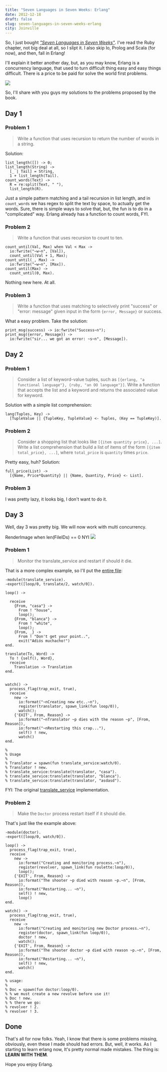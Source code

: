 ```yaml
---
title: "Seven Languages in Seven Weeks: Erlang"
date: 2012-12-18
draft: false
slug: seven-languages-in-seven-weeks-erlang
city: Joinville
---
```


So, I just bought *["Seven Languages in Seven Weeks"](http://amzn.to/17vnhdb)*. I've read the Ruby chapter, not big deal at all, so I slipt it. I also skip Io, Prolog and Scala (for now), and then, fall in Erlang!

I'll explain it better another day, but, as you may know, Erlang is a concurrency language, that used to turn difficult thing easy and easy things difficult. There is a price to be paid for solve the world first problems.

![](Untitled-153a053a-6cdc-4df0-bb99-44eb1785ae44.png)

So, I'll share with you guys my solutions to the problems proposed by the book.

## Day 1

### Problem 1

> Write a function that uses recursion to return the number of words in a string.

Solution:

```
list_length([]) -> 0;
list_length(String) ->
  [_ | Tail] = String,
  1 + list_length(Tail).
count_words(Text) ->
  R = re:split(Text, " "),
  list_length(R).
```

Just a simple pattern matching and a tail recursion in list length, and in `count_words` we has regex to split the text by space, to actually get the words. Sure, there is simple ways to solve that, but, the fun is to do in a "complicated" way. Erlang already has a function to count words, FYI.

### Problem 2

> Write a function that uses recursion to count to ten.
```
count_until(Val, Max) when Val < Max ->
  io:fwrite("~w~n", [Val]),
  count_until(Val + 1, Max);
count_until(_, Max) ->
  io:fwrite("~w~n", [Max]).
count_until(Max) ->
  count_until(0, Max).
```

Nothing new here. At all.

### Problem 3

> Write a function that uses matching to selectively print "success" or "error: message" given input in the form `{error, Message}` or success.

What a easy problem. Take the solution:

```
print_msg(success) -> io:fwrite("Success~n");
print_msg({error, Message}) ->
  io:fwrite("sir... we got an error: ~s~n", [Message]).
```

## Day 2

### Problem 1

> Consider a list of keyword-value tuples, such as `[{erlang, "a functional language"}, {ruby, "an OO language"}]`. Write a function that accepts the list and a keyword and returns the associated value for keyword.

Solution with a simple list comprehension:

```
lang(Tuples, Key) ->
  [TupleValue || {TupleKey, TupleValue} <- Tuples, (Key == TupleKey)].
```

### Problem 2

> Consider a shopping list that looks like `[{item quantity price}, ...]`. Write a list comprehension that build a list of items of the form `[{item total_price}, ...]`, where `total_price` is `quantity` times `price`.

Pretty easy, huh? Solution:

```
full_price(List) ->
  [{Name, Price*Quantity} || {Name, Quantity, Price} <- List].
```

### Problem 3

I was pretty lazy, it looks big, I don't want to do it.

## Day 3

Well, day 3 was pretty big. We will now work with multi concurrency.

RenderImage when len(FileIDs) == 0 NYI
![](boy-that-escalated-quickly-.gif)

### Problem 1

> Monitor the translate_service and restart if should it die.

That is a more complex example, so I'll put the [entire file](https://github.com/caarlos0/erlang-playground/blob/master/day3_examples_exs/translate_service.erl):

```
-module(translate_service).
-export([loop/0, translate/2, watch/0]).

loop() ->

  receive
    {From, "casa"} ->
      From ! "house",
      loop();
    {From, "blanca"} ->
      From ! "white",
      loop();
    {From, _} ->
      From ! "Don't get your point..",
      exit("Adiós muchacho!")
end.

translate(To, Word) ->
  To ! {self(), Word},
  receive
    Translation -> Translation
end.


watch() ->
  process_flag(trap_exit, true),
  receive
    new ->
      io:format("~nCreating new etc..~n"),
      register(translator, spawn_link(fun loop/0)),
      watch();
    {'EXIT', From, Reason} ->
      io:format("~nTranslator ~p dies with the reason ~p", [From, Reason]),
      io:format("~nRestarting this crap..."),
      self() ! new,
      watch()
end.

%
% Usage
%
% Translator = spawn(fun translate_service:watch/0).
% Translator ! new.
% translate_service:translate(translator, "casa").
% translate_service:translate(translator, "blanca").
% translate_service:translate(translator, "asdasd").
```

FYI: The original [translate_service](https://github.com/caarlos0/erlang-playground/blob/master/day3_examples/translate_service.erl) implementation.

### Problem 2

> Make the `Doctor` process restart itself if it should die.

That's just like the example above:

```
-module(doctor).
-export([loop/0, watch/0]).

loop() ->
  process_flag(trap_exit, true),
  receive
    new ->
      io:format("Creating and monitoring process.~n"),
      register(revolver, spawn_link(fun roulette:loop/0)),
      loop();
    {'EXIT', From, Reason} ->
      io:format("The shooter ~p died with reason ~p.~n", [From, Reason]),
      io:format("Restarting... ~n"),
      self() ! new,
      loop()
end.

watch() ->
  process_flag(trap_exit, true),
  receive
    new ->
      io:format("Creating and monitoring new Doctor process.~n"),
      register(doctor, spawn_link(fun loop/0)),
      doctor ! new,
      watch();
    {'EXIT', From, Reason} ->
      io:format("The shooter doctor ~p died with reason ~p.~n", [From, Reason]),
      io:format("Restarting... ~n"),
      self() ! new,
      watch()
end.

% usage:
%
% Doc = spawn(fun doctor:loop/0).
% % we must create a new revolve before use it!
% Doc ! new.
% % there we go:
% revolver ! 2.
% revolver ! 3.
```

## Done

That's all for now folks. Yeah, I know that there is some problems missing, obviously, even these I made should had errors. But, well, it works. As I starting to learn erlang now, It's pretty normal made mistakes. The thing is: **LEARN WITH THEM**.

Hope you enjoy Erlang.
